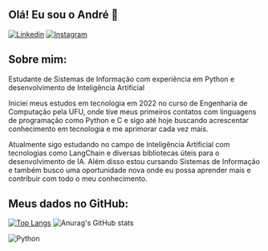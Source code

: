 ## Olá! Eu sou o André 👋

[![Linkedin](https://img.shields.io/badge/LinkedIn-0077B5?style=for-the-badge&logo=linkedin&logoColor=white)](https://www.linkedin.com/in/andr%C3%A9-filho-47834a252/)
[![Instagram](https://img.shields.io/badge/Instagram-E4405F?style=for-the-badge&logo=instagram&logoColor=white)](https://www.instagram.com/andre30filho?igsh=MWhlZXc4OGdpMjVlOA==)

## Sobre mim:
Estudante de Sistemas de Informação com experiência em Python e desenvolvimento de Inteligência Artificial

Iniciei meus estudos em tecnologia em 2022 no curso de Engenharia de Computação pela UFU, onde tive meus primeiros contatos com linguagens de programação como Python e C e sigo até hoje buscando acrescentar conhecimento em tecnologia e me aprimorar cada vez mais.

Atualmente sigo estudando no campo de Inteligência Artificial com tecnologias como LangChain e diversas bibliotecas úteis para o desenvolvimento de IA. Além disso estou cursando Sistemas de Informação e também busco uma oportunidade nova onde eu possa aprender mais e contribuir com todo o meu conhecimento.

## Meus dados no GitHub:

[![Top Langs](https://github-readme-stats.vercel.app/api/top-langs/?username=Andre13Filho&layout=donut)](https://github.com/anuraghazra/github-readme-stats)
![Anurag's GitHub stats](https://github-readme-stats.vercel.app/api?username=Andre13Filho&show_icons=true&theme=cobalt)

![Python](https://img.shields.io/badge/Python-3776AB?style=for-the-badge&logo=python&logoColor=white)


